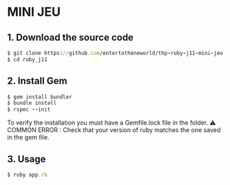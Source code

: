# MINI JEU


## 1. Download the source code
```ruby
$ git clone https://github.com/entertotheneworld/thp-ruby-j11-mini-jeu.git
$ cd ruby_j11
```


## 2. Install Gem
```ruby
$ gem install bundler
$ bundle install
$ rspec --init
```
To verify the installation you must have a Gemfile.lock file in the folder.
⚠️ COMMON ERROR : Check that your version of ruby ​​matches the one saved in the gem file.


## 3. Usage
```ruby
$ ruby app.rb
```